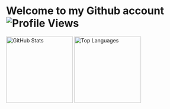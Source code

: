 # Welcome to my Github account ![Profile Views](https://komarev.com/ghpvc/?username=LiteObject&color=brightgreen) 

<div align="left">
  <img src="https://github-readme-stats.vercel.app/api?username=LiteObject&show_icons=true&rank_icon=github&locale=en" alt="GitHub Stats" height="180" />
  <img src="https://github-readme-stats.vercel.app/api/top-langs/?username=LiteObject&layout=compact&hide_border=false&langs_count=10&show_icons=true&theme=transparent" alt="Top Languages" height="180" />
</div>
